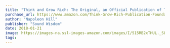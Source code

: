 ```yaml
---
title: "Think and Grow Rich: The Original, an Official Publication of The Napoleon Hill Foundation"
purchase_url: https://www.amazon.com/Think-Grow-Rich-Publication-Foundation/dp/193787950X?SubscriptionId=AKIAIVZLK2PABGQI2KAQ&tag=everrail-20&linkCode=xm2&camp=2025&creative=165953&creativeASIN=193787950X
author: "Napoleon Hill"
publisher: "Sound Wisdom"
date: 2018-01-21
image: https://images-na.ssl-images-amazon.com/images/I/515RB2xTHUL._SL75_.jpg
tags:
---
```


